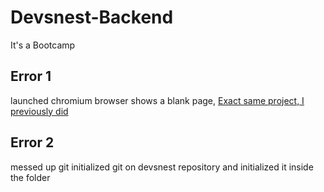 # Devsnest-Backend
It's a Bootcamp
## Error 1
 launched chromium browser shows a blank page,
 [Exact same project, I previously did](https://github.com/nuhakhangr8/Job-Scrapper)
 
## Error 2
 messed up git
 initialized git on devsnest repository
 and initialized it inside the folder

 

